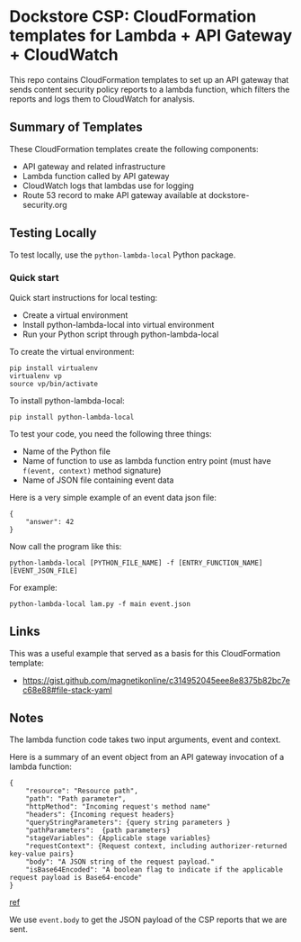 # Dockstore CSP: CloudFormation templates for Lambda + API Gateway + CloudWatch

This repo contains CloudFormation templates to set up an API gateway that sends
content security policy reports to a lambda function, which filters the reports
and logs them to CloudWatch for analysis.

## Summary of Templates

These CloudFormation templates create the following components:

* API gateway and related infrastructure
* Lambda function called by API gateway
* CloudWatch logs that lambdas use for logging
* Route 53 record to make API gateway available at dockstore-security.org

## Testing Locally

To test locally, use the `python-lambda-local` Python package.

### Quick start

Quick start instructions for local testing:

* Create a virtual environment
* Install python-lambda-local into virtual environment
* Run your Python script through python-lambda-local

To create the virtual environment:

```
pip install virtualenv
virtualenv vp
source vp/bin/activate
```

To install python-lambda-local:

```
pip install python-lambda-local
```

To test your code, you need the following three things:

* Name of the Python file
* Name of function to use as lambda function entry point (must have `f(event, context)` method signature)
* Name of JSON file containing event data

Here is a very simple example of an event data json file:

```
{
    "answer": 42
}
```

Now call the program like this:

```
python-lambda-local [PYTHON_FILE_NAME] -f [ENTRY_FUNCTION_NAME] [EVENT_JSON_FILE]
```

For example:

```
python-lambda-local lam.py -f main event.json
```

## Links

This was a useful example that served as a basis for this CloudFormation template:

* https://gist.github.com/magnetikonline/c314952045eee8e8375b82bc7ec68e88#file-stack-yaml

## Notes

The lambda function code takes two input arguments, event and context.

Here is a summary of an event object from an API gateway invocation of a lambda function:

```
{
    "resource": "Resource path",
    "path": "Path parameter",
    "httpMethod": "Incoming request's method name"
    "headers": {Incoming request headers}
    "queryStringParameters": {query string parameters }
    "pathParameters":  {path parameters}
    "stageVariables": {Applicable stage variables}
    "requestContext": {Request context, including authorizer-returned key-value pairs}
    "body": "A JSON string of the request payload."
    "isBase64Encoded": "A boolean flag to indicate if the applicable request payload is Base64-encode"
}
```

[ref](http://docs.aws.amazon.com/apigateway/latest/developerguide/api-gateway-set-up-simple-proxy.html#api-gateway-simple-proxy-for-lambda-input-format)

We use `event.body` to get the JSON payload of the CSP reports that we are sent.


